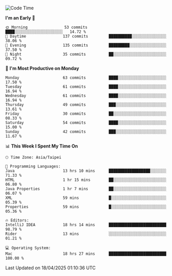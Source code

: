 <!--START_SECTION:waka-->
![Code Time](http://img.shields.io/badge/Code%20Time-1%2C945%20hrs-blue)

**I'm an Early 🐤** 

```text
🌞 Morning                53 commits          ████░░░░░░░░░░░░░░░░░░░░░   14.72 % 
🌆 Daytime                137 commits         ██████████░░░░░░░░░░░░░░░   38.06 % 
🌃 Evening                135 commits         █████████░░░░░░░░░░░░░░░░   37.50 % 
🌙 Night                  35 commits          ██░░░░░░░░░░░░░░░░░░░░░░░   09.72 % 
```
📅 **I'm Most Productive on Monday** 

```text
Monday                   63 commits          ████░░░░░░░░░░░░░░░░░░░░░   17.50 % 
Tuesday                  61 commits          ████░░░░░░░░░░░░░░░░░░░░░   16.94 % 
Wednesday                61 commits          ████░░░░░░░░░░░░░░░░░░░░░   16.94 % 
Thursday                 49 commits          ███░░░░░░░░░░░░░░░░░░░░░░   13.61 % 
Friday                   30 commits          ██░░░░░░░░░░░░░░░░░░░░░░░   08.33 % 
Saturday                 54 commits          ████░░░░░░░░░░░░░░░░░░░░░   15.00 % 
Sunday                   42 commits          ███░░░░░░░░░░░░░░░░░░░░░░   11.67 % 
```


📊 **This Week I Spent My Time On** 

```text
🕑︎ Time Zone: Asia/Taipei

💬 Programming Languages: 
Java                     13 hrs 10 mins      ██████████████████░░░░░░░   71.33 % 
HTML                     1 hr 15 mins        ██░░░░░░░░░░░░░░░░░░░░░░░   06.80 % 
Java Properties          1 hr 7 mins         ██░░░░░░░░░░░░░░░░░░░░░░░   06.07 % 
XML                      59 mins             █░░░░░░░░░░░░░░░░░░░░░░░░   05.39 % 
Properties               59 mins             █░░░░░░░░░░░░░░░░░░░░░░░░   05.36 % 

🔥 Editors: 
IntelliJ IDEA            18 hrs 14 mins      █████████████████████████   98.79 % 
Rider                    13 mins             ░░░░░░░░░░░░░░░░░░░░░░░░░   01.21 % 

💻 Operating System: 
Mac                      18 hrs 27 mins      █████████████████████████   100.00 % 
```


 Last Updated on 18/04/2025 01:10:36 UTC
<!--END_SECTION:waka-->
